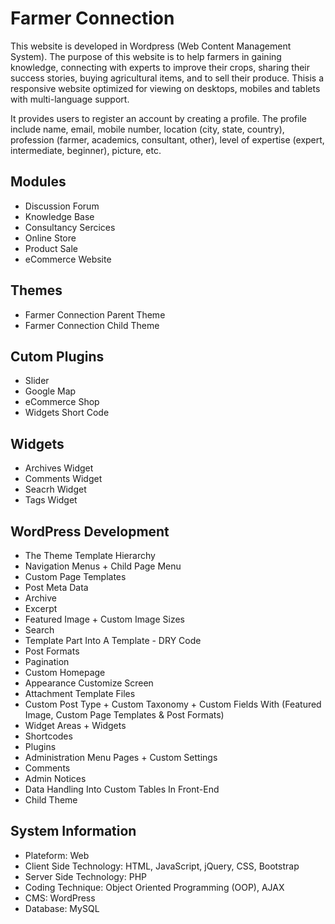 # Farmer Connection
This website is developed in Wordpress (Web Content Management System). The purpose of this website is to help farmers in gaining knowledge, connecting with experts to improve their crops, sharing their success stories, buying agricultural items, and to sell their produce. Thisis a responsive website optimized for viewing on desktops, mobiles and tablets with multi-language support.

It provides users to register an account by creating a profile. 
The profile include name, email, mobile number, location (city, state, country), profession (farmer, academics, consultant, other), level of expertise (expert, intermediate, beginner), picture, etc. 

## Modules
- Discussion Forum
- Knowledge Base
- Consultancy Sercices
- Online Store
- Product Sale
- eCommerce Website

## Themes
- Farmer Connection Parent Theme
- Farmer Connection Child Theme

## Cutom Plugins
- Slider
- Google Map
- eCommerce Shop
- Widgets Short Code

## Widgets
- Archives Widget
- Comments Widget
- Seacrh Widget
- Tags Widget

## WordPress Development
- The Theme Template Hierarchy
- Navigation Menus + Child Page Menu
- Custom Page Templates
- Post Meta Data
- Archive
- Excerpt
- Featured Image + Custom Image Sizes
- Search
- Template Part Into A Template - DRY Code
- Post Formats
- Pagination
- Custom Homepage
- Appearance Customize Screen
- Attachment Template Files
- Custom Post Type + Custom Taxonomy + Custom Fields With (Featured Image, Custom Page Templates & Post Formats)
- Widget Areas + Widgets
- Shortcodes 
- Plugins
- Administration Menu Pages + Custom Settings
- Comments
- Admin Notices
- Data Handling Into Custom Tables In Front-End
- Child Theme

## System Information
- Plateform: Web
- Client Side Technology: HTML, JavaScript, jQuery, CSS, Bootstrap
- Server Side Technology: PHP
- Coding Technique: Object Oriented Programming (OOP), AJAX
- CMS: WordPress
- Database: MySQL
